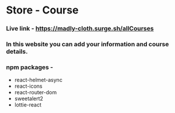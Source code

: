 # Store - Course

### Live link - https://madly-cloth.surge.sh/allCourses

###  In this website you can add your information and course details.

### npm packages - 
- react-helmet-async
- react-icons
- react-router-dom
- sweetalert2
- lottie-react
